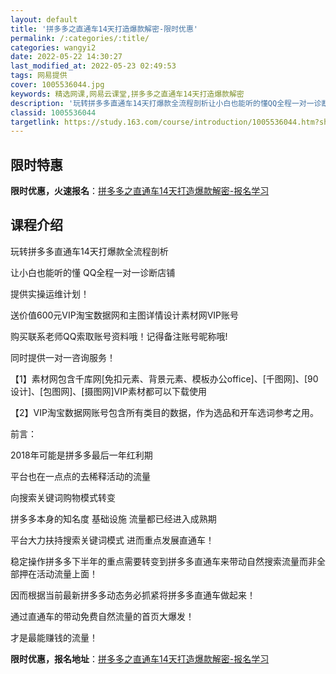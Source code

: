 ```yaml
---
layout: default
title: '拼多多之直通车14天打造爆款解密-限时优惠'
permalink: /:categories/:title/
categories: wangyi2
date: 2022-05-22 14:30:27
last_modified_at: 2022-05-23 02:49:53
tags: 网易提供
cover: 1005536044.jpg
keywords: 精选网课,网易云课堂,拼多多之直通车14天打造爆款解密
description: '玩转拼多多直通车14天打爆款全流程剖析让小白也能听的懂QQ全程一对一诊断店铺提供实操运维计划！送价值600元VIP淘宝数'
classid: 1005536044
targetlink: https://study.163.com/course/introduction/1005536044.htm?share=1&shareId=1025206652&utm_campaign=share&utm_medium=iphoneShare&utm_source=&utm_u=1025206652
---
```


## 限时特惠

**限时优惠，火速报名**：[拼多多之直通车14天打造爆款解密-报名学习](https://study.163.com/course/introduction/1005536044.htm?share=1&shareId=1025206652&utm_campaign=share&utm_medium=iphoneShare&utm_source=&utm_u=1025206652)

## 课程介绍

玩转拼多多直通车14天打爆款全流程剖析

让小白也能听的懂 QQ全程一对一诊断店铺

提供实操运维计划！

送价值600元VIP淘宝数据网和主图详情设计素材网VIP账号

购买联系老师QQ索取账号资料哦！记得备注账号昵称哦!

同时提供一对一咨询服务！

【1】素材网包含千库网[免扣元素、背景元素、模板办公office]、[千图网]、[90设计]、[包图网]、[摄图网]VIP素材都可以下载使用



【2】VIP淘宝数据网账号包含所有类目的数据，作为选品和开车选词参考之用。



前言：

2018年可能是拼多多最后一年红利期

平台也在一点点的去稀释活动的流量

向搜索关键词购物模式转变

拼多多本身的知名度 基础设施  流量都已经进入成熟期

平台大力扶持搜索关键词模式  进而重点发展直通车！

稳定操作拼多多下半年的重点需要转变到拼多多直通车来带动自然搜索流量而非全部押在活动流量上面！

因而根据当前最新拼多多动态务必抓紧将拼多多直通车做起来！

通过直通车的带动免费自然流量的首页大爆发！

才是最能赚钱的流量！

**限时优惠，报名地址**：[拼多多之直通车14天打造爆款解密-报名学习](https://study.163.com/course/introduction/1005536044.htm?share=1&shareId=1025206652&utm_campaign=share&utm_medium=iphoneShare&utm_source=&utm_u=1025206652)


